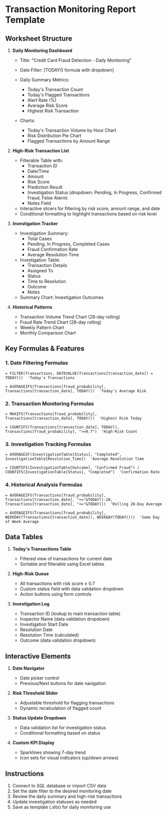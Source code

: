 # Transaction Monitoring Report Template

## Worksheet Structure

1. **Daily Monitoring Dashboard**
   - Title: "Credit Card Fraud Detection - Daily Monitoring"
   - Date Filter: [TODAY() formula with dropdown]
   - Daily Summary Metrics:
     - Today's Transaction Count
     - Today's Flagged Transactions
     - Alert Rate (%)
     - Average Risk Score
     - Highest Risk Transaction
     
   - Charts:
     - Today's Transaction Volume by Hour Chart
     - Risk Distribution Pie Chart
     - Flagged Transactions by Amount Range

2. **High-Risk Transaction List**
   - Filterable Table with:
     - Transaction ID
     - Date/Time
     - Amount
     - Risk Score
     - Prediction Result
     - Investigation Status (dropdown: Pending, In Progress, Confirmed Fraud, False Alarm)
     - Notes Field
   - Interactive slicers for filtering by risk score, amount range, and date
   - Conditional formatting to highlight transactions based on risk level

3. **Investigation Tracker**
   - Investigation Summary:
     - Total Cases
     - Pending, In Progress, Completed Cases
     - Fraud Confirmation Rate
     - Average Resolution Time
   - Investigation Table:
     - Transaction Details
     - Assigned To
     - Status
     - Time to Resolution
     - Outcome
     - Notes
   - Summary Chart: Investigation Outcomes

4. **Historical Patterns**
   - Transaction Volume Trend Chart (28-day rolling)
   - Fraud Rate Trend Chart (28-day rolling)
   - Weekly Pattern Chart
   - Monthly Comparison Chart

## Key Formulas & Features

### 1. Date Filtering Formulas

```
= FILTER(Transactions, DATEVALUE(Transactions[transaction_date]) = TODAY())  'Today's Transactions

= AVERAGEIFS(Transactions[fraud_probability], Transactions[transaction_date], TODAY())  'Today's Average Risk
```

### 2. Transaction Monitoring Formulas

```
= MAXIFS(Transactions[fraud_probability], Transactions[transaction_date], TODAY())  'Highest Risk Today

= COUNTIFS(Transactions[transaction_date], TODAY(), Transactions[fraud_probability], ">=0.7")  'High-Risk Count
```

### 3. Investigation Tracking Formulas

```
= AVERAGEIF(InvestigationTable[Status], "Completed", InvestigationTable[Resolution_Time])  'Average Resolution Time

= COUNTIFS(InvestigationTable[Outcome], "Confirmed Fraud") / COUNTIFS(InvestigationTable[Status], "Completed")  'Confirmation Rate
```

### 4. Historical Analysis Formulas

```
= AVERAGEIFS(Transactions[fraud_probability], Transactions[transaction_date], ">="&TODAY()-28, Transactions[transaction_date], "<="&TODAY())  'Rolling 28-Day Average

= AVERAGEIFS(Transactions[fraud_probability], WEEKDAY(Transactions[transaction_date]), WEEKDAY(TODAY()))  'Same Day of Week Average
```

## Data Tables

1. **Today's Transactions Table**
   - Filtered view of transactions for current date
   - Sortable and filterable using Excel tables

2. **High-Risk Queue**
   - All transactions with risk score ≥ 0.7
   - Custom status field with data validation dropdown
   - Action buttons using form controls

3. **Investigation Log**
   - Transaction ID (lookup to main transaction table)
   - Inspector Name (data validation dropdown)
   - Investigation Start Date
   - Resolution Date
   - Resolution Time (calculated)
   - Outcome (data validation dropdown)

## Interactive Elements

1. **Date Navigator**
   - Date picker control
   - Previous/Next buttons for date navigation

2. **Risk Threshold Slider**
   - Adjustable threshold for flagging transactions
   - Dynamic recalculation of flagged count

3. **Status Update Dropdown**
   - Data validation list for investigation status
   - Conditional formatting based on status

4. **Custom KPI Display**
   - Sparklines showing 7-day trend
   - Icon sets for visual indicators (up/down arrows)

## Instructions

1. Connect to SQL database or import CSV data
2. Set the date filter to the desired monitoring date
3. Review the daily summary and high-risk transactions
4. Update investigation statuses as needed
5. Save as template (.xltx) for daily monitoring use